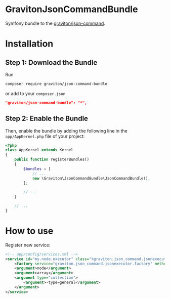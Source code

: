 GravitonJsonCommandBundle
=====================

Symfony bundle to the [graviton/json-command](https://github.com/libgraviton/json-command).

Installation
============

Step 1: Download the Bundle
---------------------------

Run

```bash
composer require graviton/json-command-bundle
```

or add to your `composer.json`

```json
"graviton/json-command-bundle": "*",
```


Step 2: Enable the Bundle
-------------------------

Then, enable the bundle by adding the following line in the `app/AppKernel.php`
file of your project:

```php
<?php
class AppKernel extends Kernel
{
    public function registerBundles()
    {
        $bundles = [
            // ...
            new \Graviton\JsonCommandBundle\JsonCommandBundle(),
        ];

        // ...
    }

    // ...
}
```

How to use
==========

Register new service:
```xml
<!-- app/config/services.xml -->
<service id="my.node.executor" class="%graviton.json_command.jsonexecutor.class%">
    <factory service="graviton.json_command.jsonexecutor.factory" method="createJsonExecutor"/>
    <argument>node</argument>
    <argument>array</argument>
    <argument type="collection">
        <argument>-type=general</argument>
    </argument>
</service>
```
